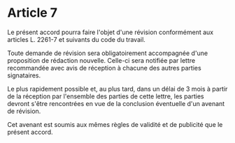 # Article 7

Le présent accord pourra faire l'objet d'une révision conformément aux articles L. 2261-7 et suivants du code du travail.

Toute demande de révision sera obligatoirement accompagnée d'une proposition de rédaction nouvelle. Celle-ci sera notifiée par lettre recommandée avec avis de réception à chacune des autres parties signataires.

Le plus rapidement possible et, au plus tard, dans un délai de 3 mois à partir de la réception par l'ensemble des parties de cette lettre, les parties devront s'être rencontrées en vue de la conclusion éventuelle d'un avenant de révision.

Cet avenant est soumis aux mêmes règles de validité et de publicité que le présent accord.

